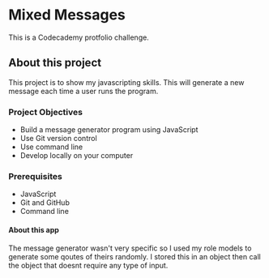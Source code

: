 # Mixed Messages 
This is a Codecademy protfolio challenge.

## About this project
This project is to show my javascripting skills. This will generate a new message each time a user runs the program. 

### Project Objectives
* Build a message generator program using JavaScript
* Use Git version control
* Use command line
* Develop locally on your computer

### Prerequisites
* JavaScript
* Git and GitHub
* Command line

#### About this app
The message generator wasn't very specific so I used my role models to generate some qoutes of theirs randomly. I stored this in an object then call the object that doesnt require any type of input. 